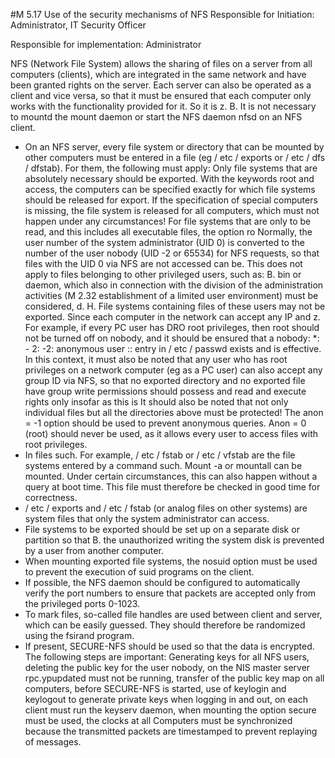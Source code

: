 #M 5.17 Use of the security mechanisms of NFS
Responsible for Initiation: Administrator, IT Security Officer

Responsible for implementation: Administrator

NFS (Network File System) allows the sharing of files on a server from all computers (clients), which are integrated in the same network and have been granted rights on the server. Each server can also be operated as a client and vice versa, so that it must be ensured that each computer only works with the functionality provided for it. So it is z. B. It is not necessary to mountd the mount daemon or start the NFS daemon nfsd on an NFS client.

* On an NFS server, every file system or directory that can be mounted by other computers must be entered in a file (eg / etc / exports or / etc / dfs / dfstab). For them, the following must apply: Only file systems that are absolutely necessary should be exported. With the keywords root and access, the computers can be specified exactly for which file systems should be released for export. If the specification of special computers is missing, the file system is released for all computers, which must not happen under any circumstances! For file systems that are only to be read, and this includes all executable files, the option ro Normally, the user number of the system administrator (UID 0) is converted to the number of the user nobody (UID -2 or 65534) for NFS requests, so that files with the UID 0 via NFS are not accessed can be. This does not apply to files belonging to other privileged users, such as: B. bin or daemon, which also in connection with the division of the administration activities (M 2.32 establishment of a limited user environment) must be considered, d. H. File systems containing files of these users may not be exported. Since each computer in the network can accept any IP and z. For example, if every PC user has DRO root privileges, then root should not be turned off on nobody, and it should be ensured that a nobody: *: - 2: -2: anonymous user :: entry in / etc / passwd exists and is effective. In this context, it must also be noted that any user who has root privileges on a network computer (eg as a PC user) can also accept any group ID via NFS, so that no exported directory and no exported file have group write permissions should possess and read and execute rights only insofar as this is It should also be noted that not only individual files but all the directories above must be protected! The anon = -1 option should be used to prevent anonymous queries. Anon = 0 (root) should never be used, as it allows every user to access files with root privileges.
* In files such. For example, / etc / fstab or / etc / vfstab are the file systems entered by a command such. Mount -a or mountall can be mounted. Under certain circumstances, this can also happen without a query at boot time. This file must therefore be checked in good time for correctness.
* / etc / exports and / etc / fstab (or analog files on other systems) are system files that only the system administrator can access.
* File systems to be exported should be set up on a separate disk or partition so that B. the unauthorized writing the system disk is prevented by a user from another computer.
* When mounting exported file systems, the nosuid option must be used to prevent the execution of suid programs on the client.
* If possible, the NFS daemon should be configured to automatically verify the port numbers to ensure that packets are accepted only from the privileged ports 0-1023.
* To mark files, so-called file handles are used between client and server, which can be easily guessed. They should therefore be randomized using the fsirand program.
* If present, SECURE-NFS should be used so that the data is encrypted. The following steps are important: Generating keys for all NFS users, deleting the public key for the user nobody, on the NIS master server rpc.ypupdated must not be running, transfer of the public key map on all computers, before SECURE-NFS is started, use of keylogin and keylogout to generate private keys when logging in and out, on each client must run the keyserv daemon, when mounting the option secure must be used, the clocks at all Computers must be synchronized because the transmitted packets are timestamped to prevent replaying of messages.




